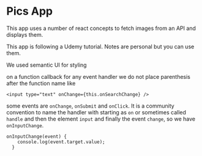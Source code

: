# Pics App

This app uses a number of react concepts to fetch images from an API and displays them.

This app is following a Udemy tutorial. Notes are personal but you can use them.

We used semantic UI for styling

on a function callback for any event handler we do not place parenthesis after the function name like

```
<input type="text" onChange={this.onSearchChange} />
```

some events are `onChange`, `onSubmit` and `onClick`.
It is a community convention to name the handler with starting as `on` or sometimes called `handle` and then the element `input` and finally the event `change`, so we have `onInputChange`.

```
onInputChange(event) {
    console.log(event.target.value);
  }
```
